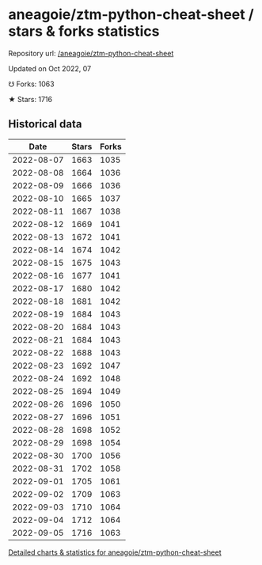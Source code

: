 # aneagoie/ztm-python-cheat-sheet / stars & forks statistics

Repository url: [/aneagoie/ztm-python-cheat-sheet](https://github.com/aneagoie/ztm-python-cheat-sheet)

Updated on Oct 2022, 07

☋ Forks: 1063

★ Stars: 1716

## Historical data
| Date | Stars | Forks |
|------|-------|-------|
| 2022-08-07 | 1663 | 1035 | 
| 2022-08-08 | 1664 | 1036 | 
| 2022-08-09 | 1666 | 1036 | 
| 2022-08-10 | 1665 | 1037 | 
| 2022-08-11 | 1667 | 1038 | 
| 2022-08-12 | 1669 | 1041 | 
| 2022-08-13 | 1672 | 1041 | 
| 2022-08-14 | 1674 | 1042 | 
| 2022-08-15 | 1675 | 1043 | 
| 2022-08-16 | 1677 | 1041 | 
| 2022-08-17 | 1680 | 1042 | 
| 2022-08-18 | 1681 | 1042 | 
| 2022-08-19 | 1684 | 1043 | 
| 2022-08-20 | 1684 | 1043 | 
| 2022-08-21 | 1684 | 1043 | 
| 2022-08-22 | 1688 | 1043 | 
| 2022-08-23 | 1692 | 1047 | 
| 2022-08-24 | 1692 | 1048 | 
| 2022-08-25 | 1694 | 1049 | 
| 2022-08-26 | 1696 | 1050 | 
| 2022-08-27 | 1696 | 1051 | 
| 2022-08-28 | 1698 | 1052 | 
| 2022-08-29 | 1698 | 1054 | 
| 2022-08-30 | 1700 | 1056 | 
| 2022-08-31 | 1702 | 1058 | 
| 2022-09-01 | 1705 | 1061 | 
| 2022-09-02 | 1709 | 1063 | 
| 2022-09-03 | 1710 | 1064 | 
| 2022-09-04 | 1712 | 1064 | 
| 2022-09-05 | 1716 | 1063 | 


[Detailed charts & statistics for aneagoie/ztm-python-cheat-sheet](https://reviewgithub.com/rep/aneagoie/ztm-python-cheat-sheet)
